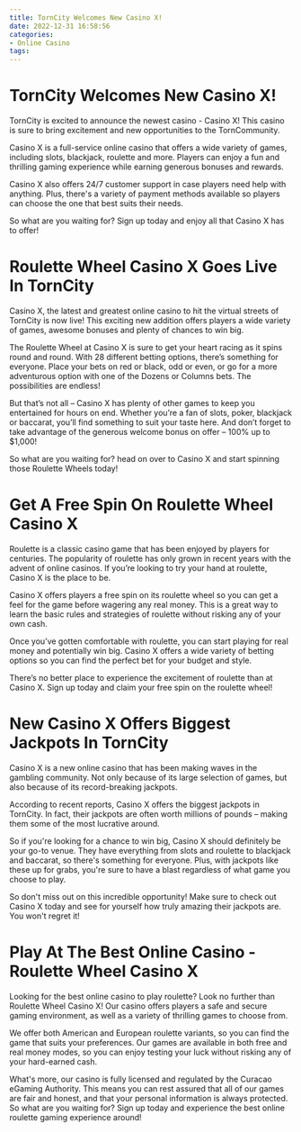 ```yaml
---
title: TornCity Welcomes New Casino X!
date: 2022-12-31 16:58:56
categories:
- Online Casino
tags:
---
```



#  TornCity Welcomes New Casino X!

TornCity is excited to announce the newest casino - Casino X! This casino is sure to bring excitement and new opportunities to the TornCommunity.

Casino X is a full-service online casino that offers a wide variety of games, including slots, blackjack, roulette and more. Players can enjoy a fun and thrilling gaming experience while earning generous bonuses and rewards.

Casino X also offers 24/7 customer support in case players need help with anything. Plus, there's a variety of payment methods available so players can choose the one that best suits their needs.

So what are you waiting for? Sign up today and enjoy all that Casino X has to offer!

#  Roulette Wheel Casino X Goes Live In TornCity

Casino X, the latest and greatest online casino to hit the virtual streets of TornCity is now live! This exciting new addition offers players a wide variety of games, awesome bonuses and plenty of chances to win big.

The Roulette Wheel at Casino X is sure to get your heart racing as it spins round and round. With 28 different betting options, there’s something for everyone. Place your bets on red or black, odd or even, or go for a more adventurous option with one of the Dozens or Columns bets. The possibilities are endless!

But that’s not all – Casino X has plenty of other games to keep you entertained for hours on end. Whether you’re a fan of slots, poker, blackjack or baccarat, you’ll find something to suit your taste here. And don’t forget to take advantage of the generous welcome bonus on offer – 100% up to $1,000!

So what are you waiting for? head on over to Casino X and start spinning those Roulette Wheels today!

#  Get A Free Spin On Roulette Wheel Casino X

Roulette is a classic casino game that has been enjoyed by players for centuries. The popularity of roulette has only grown in recent years with the advent of online casinos. If you’re looking to try your hand at roulette, Casino X is the place to be.

Casino X offers players a free spin on its roulette wheel so you can get a feel for the game before wagering any real money. This is a great way to learn the basic rules and strategies of roulette without risking any of your own cash.

Once you’ve gotten comfortable with roulette, you can start playing for real money and potentially win big. Casino X offers a wide variety of betting options so you can find the perfect bet for your budget and style.

There’s no better place to experience the excitement of roulette than at Casino X. Sign up today and claim your free spin on the roulette wheel!

#  New Casino X Offers Biggest Jackpots In TornCity

Casino X is a new online casino that has been making waves in the gambling community. Not only because of its large selection of games, but also because of its record-breaking jackpots.

According to recent reports, Casino X offers the biggest jackpots in TornCity. In fact, their jackpots are often worth millions of pounds – making them some of the most lucrative around.

So if you're looking for a chance to win big, Casino X should definitely be your go-to venue. They have everything from slots and roulette to blackjack and baccarat, so there's something for everyone. Plus, with jackpots like these up for grabs, you're sure to have a blast regardless of what game you choose to play.

So don't miss out on this incredible opportunity! Make sure to check out Casino X today and see for yourself how truly amazing their jackpots are. You won't regret it!

#  Play At The Best Online Casino - Roulette Wheel Casino X

Looking for the best online casino to play roulette? Look no further than Roulette Wheel Casino X! Our casino offers players a safe and secure gaming environment, as well as a variety of thrilling games to choose from.

We offer both American and European roulette variants, so you can find the game that suits your preferences. Our games are available in both free and real money modes, so you can enjoy testing your luck without risking any of your hard-earned cash.

What's more, our casino is fully licensed and regulated by the Curacao eGaming Authority. This means you can rest assured that all of our games are fair and honest, and that your personal information is always protected. So what are you waiting for? Sign up today and experience the best online roulette gaming experience around!